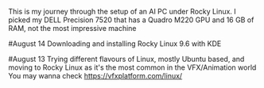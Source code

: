 This is my journey through the setup of an AI PC under Rocky Linux. 
I picked my DELL Precision 7520 that has a Quadro M220 GPU and 16 GB of RAM, not the most impressive machine 

#August 14
Downloading and installing Rocky Linux 9.6 with KDE


#August 13
Trying different flavours of Linux, mostly Ubuntu based, and moving to Rocky Linux as it's the most common in the VFX/Animation world
You may wanna check https://vfxplatform.com/linux/
